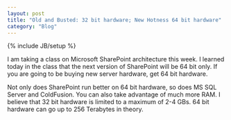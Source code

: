 ```yaml
---
layout: post
title: "Old and Busted: 32 bit hardware; New Hotness 64 bit hardware"
category: "Blog"
---
```

{% include JB/setup %}

I am taking a class on Microsoft SharePoint architecture this week. I learned today in the class that the next version of SharePoint will be 64 bit only. If you are going to be buying new server hardware, get 64 bit hardware.

Not only does SharePoint run better on 64 bit hardware, so does MS SQL Server and ColdFusion. You can also take advantage of much more RAM. I believe that 32 bit hardware is limited to a maximum of 2-4 GBs. 64 bit hardware can go up to 256 Terabytes in theory.